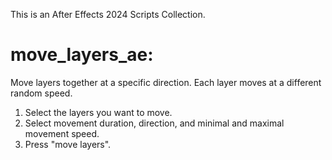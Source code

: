This is an After Effects 2024 Scripts Collection.

# move_layers_ae:

Move layers together at a specific direction. Each layer moves at a different random speed.
  1. Select the layers you want to move.
  2. Select movement duration, direction, and minimal and maximal movement speed.
  3. Press "move layers".
